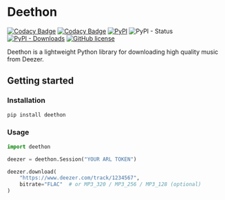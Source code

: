 # Deethon

[![Codacy Badge](https://app.codacy.com/project/badge/Grade/3a54b30586b941acb82079d0252e0320)](https://www.codacy.com/gh/deethon/deethon?utm_source=github.com&amp;utm_medium=referral&amp;utm_content=deethon/deethon&amp;utm_campaign=Badge_Grade)
[![Codacy Badge](https://app.codacy.com/project/badge/Coverage/3a54b30586b941acb82079d0252e0320)](https://www.codacy.com/gh/deethon/deethon?utm_source=github.com&amp;utm_medium=referral&amp;utm_content=deethon/deethon&amp;utm_campaign=Badge_Coverage)
[![PyPI](https://img.shields.io/pypi/v/deethon)](https://pypi.org/project/deethon/)
![PyPI - Status](https://img.shields.io/pypi/status/deethon)
[![PyPI - Downloads](https://img.shields.io/pypi/dm/deethon)](https://pypi.org/project/deethon/)
[![GitHub license](https://img.shields.io/github/license/aykxt/deethon)](https://github.com/aykxt/deethon/blob/master/LICENSE)

Deethon is a lightweight Python library for downloading high quality music from Deezer.

## Getting started

### Installation

```sh
pip install deethon
```

### Usage

```python
import deethon

deezer = deethon.Session("YOUR ARL TOKEN")

deezer.download(
    "https://www.deezer.com/track/1234567",
    bitrate="FLAC"  # or MP3_320 / MP3_256 / MP3_128 (optional)
)
```
